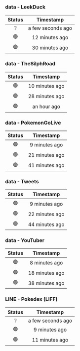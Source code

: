 ### data - LeekDuck
| Status | Timestamp |
|:------:|:---------:|
| ❔ | a few seconds ago |
| 🟢 | 12 minutes ago |
| 🟢 | 30 minutes ago |

### data - TheSilphRoad
| Status | Timestamp |
|:------:|:---------:|
| 🟢 | 10 minutes ago |
| 🟢 | 28 minutes ago |
| 🟢 | an hour ago |

### data - PokemonGoLive
| Status | Timestamp |
|:------:|:---------:|
| 🟢 | 9 minutes ago |
| 🟢 | 21 minutes ago |
| 🟢 | 41 minutes ago |

### data - Tweets
| Status | Timestamp |
|:------:|:---------:|
| 🟢 | 9 minutes ago |
| 🟢 | 22 minutes ago |
| 🟢 | 44 minutes ago |

### data - YouTuber
| Status | Timestamp |
|:------:|:---------:|
| 🟢 | 8 minutes ago |
| 🟢 | 18 minutes ago |
| 🟢 | 38 minutes ago |

### LINE - Pokedex (LIFF)
| Status | Timestamp |
|:------:|:---------:|
| ❔ | a few seconds ago |
| 🟢 | 9 minutes ago |
| 🟢 | 11 minutes ago |

